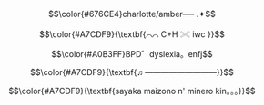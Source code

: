 
$$\color{#676CE4}charlotte/amber── .✦$$

$$\color{#A7CDF9}{\textbf{⌒⌒ C+H 𓏵 iwc }}$$

$$\color{#A0B3FF}BPD゛dyslexia。enfj$$

$$\color{#A7CDF9}{\textbf{♬―――――――――}}$$

$$\color{#A7CDF9}{\textbf{sayaka maizono n' minero kin。。。}}$$

